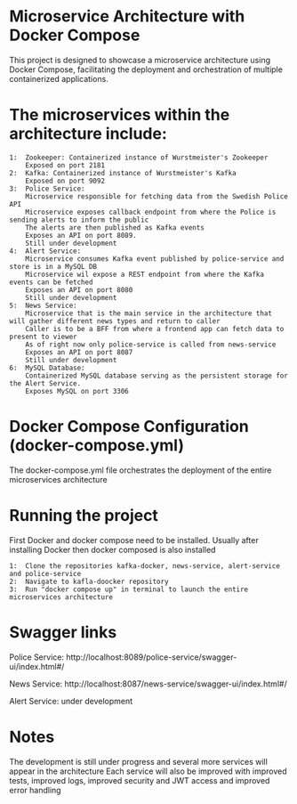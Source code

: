 #  Microservice Architecture with Docker Compose

This project is designed to showcase a microservice architecture using Docker Compose, 
facilitating the deployment and orchestration of multiple containerized applications. 

# The microservices within the architecture include:

    1:  Zookeeper: Containerized instance of Wurstmeister's Zookeeper 
        Exposed on port 2181
    2:  Kafka: Containerized instance of Wurstmeister's Kafka 
        Exposed on port 9092
    3:  Police Service:
        Microservice responsible for fetching data from the Swedish Police API
        Microservice exposes callback endpoint from where the Police is sending alerts to inform the public
        The alerts are then published as Kafka events
        Exposes an API on port 8089.
        Still under development
    4:  Alert Service:
        Microservice consumes Kafka event published by police-service and store is in a MySQL DB
        Microservice wil expose a REST endpoint from where the Kafka events can be fetched
        Exposes an API on port 8080
        Still under development
    5:  News Service:
        Microservice that is the main service in the architecture that will gather different news types and return to caller
        Caller is to be a BFF from where a frontend app can fetch data to present to viewer
        As of right now only police-service is called from news-service
        Exposes an API on port 8087
        Still under development
    6:  MySQL Database:
        Containerized MySQL database serving as the persistent storage for the Alert Service.
        Exposes MySQL on port 3306

# Docker Compose Configuration (docker-compose.yml)
The docker-compose.yml file orchestrates the deployment of the entire microservices architecture 

# Running the project 
First Docker and docker compose need to be installed. 
Usually after installing Docker then docker composed is also installed

    1:  Clone the repositories kafka-docker, news-service, alert-service and police-service
    2:  Navigate to kafla-doocker repository
    3:  Run "docker compose up" in terminal to launch the entire microservices architecture

# Swagger links
Police Service:
http://localhost:8089/police-service/swagger-ui/index.html#/

News Service:
http://localhost:8087/news-service/swagger-ui/index.html#/

Alert Service:
under development

# Notes
The development is still under progress and several more services will appear in the architecture
Each service will also be improved with improved tests, improved logs, improved security and JWT access and improved error handling
        
        
